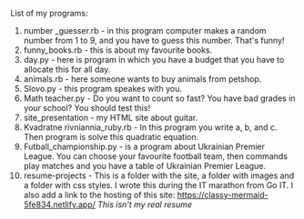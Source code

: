 List of my programs:
1) number _guesser.rb - in this program computer makes a random number from 1 to 9, and you have to guess this number. That's funny!
2) funny_books.rb - this is about my favourite books.
3) day.py - here is program in which you have a budget that you have to allocate this for all day.
4) animals.rb - here someone wants to buy animals from petshop.
5) Slovo.py - this program speakes with you.
6) Math teacher.py - Do you want to count so fast? You have bad grades in your school? You should test this!
7) site_presentation - my HTML site about guitar.
8) Kvadratne rivniannia_ruby.rb - In this program you write a, b, and c. Then program is solve this quadratic equation.
9) Futball_championship.py - is a program about Ukrainian Premier League. You can choose your favourite football team,
then commands play matches and you have a table of Ukrainian Premier League.
10) resume-projects - This is a folder with the site, a folder with images and a folder with css styles. I wrote this during the IT marathon from Go IT. I also add a link to the hosting of this site: https://classy-mermaid-5fe834.netlify.app/         *This isn't my real resume*
